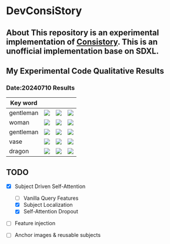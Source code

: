 # DevConsiStory
## About  This repository is an experimental implementation of [Consistory](https://arxiv.org/abs/2402.03286). **This is an unofficial implementation base on SDXL.**



## My Experimental Code Qualitative Results

### Date:20240710 Results

| Key word  |                                                              |                                                              |                                                              |
| --------- | ------------------------------------------------------------ | ------------------------------------------------------------ | ------------------------------------------------------------ |
| gentleman | ![](../Documents/Typora/202407101424223-20240710143437742.png) | ![](../Documents/Typora/202407101424238.png)                 | ![](../Documents/Typora/202407101424212-20240710143442874.png) |
| woman     | ![](../Documents/Typora/202407101425122-20240710143450699.png) | ![](../Documents/Typora/202407101425115-20240710143447801.png) | ![](../Documents/Typora/202407101425108-20240710143454192.png) |
| gentleman | ![](../Documents/Typora/202407101424272.png)                 | ![](../Documents/Typora/202407101424281.png)                 | ![](../Documents/Typora/202407101424288.png)                 |
| vase      | ![](../Documents/Typora/202407101424311.png)                 | ![](../Documents/Typora/202407101424304.png)                 | ![](../Documents/Typora/202407101424296.png)                 |
| dragon    | ![](../Documents/Typora/202407101424318.png)                 | ![](../Documents/Typora/202407101424325.png)                 | ![](../Documents/Typora/202407101424331.png)                 |



## TODO



- [x] Subject Driven Self-Attention
  - [ ] Vanilla Query Features
  - [x] Subject Localization
  - [x] Self-Attention Dropout
- [ ] Feature injection
- [ ] Anchor images & reusable subjects

